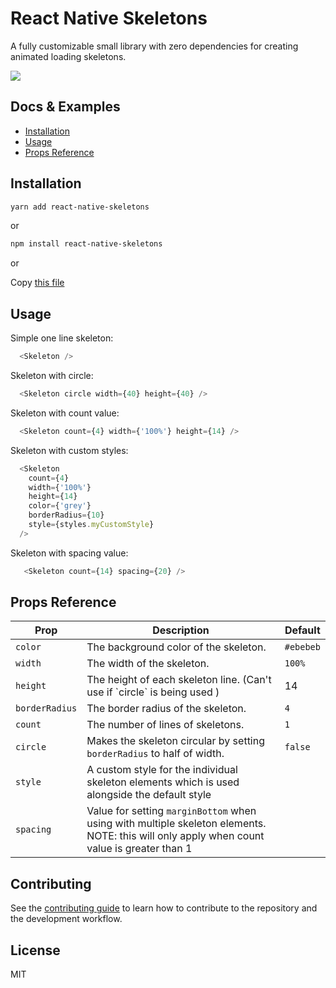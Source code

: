 # React Native Skeletons

A fully customizable small library with zero dependencies for creating animated loading skeletons.

![](https://i.imgur.com/3ytcV9L.gif)

## Docs & Examples

- [Installation](#installation)
- [Usage](#usage)
- [Props Reference](#props-reference)

## Installation

```sh
yarn add react-native-skeletons
```

or

```sh
npm install react-native-skeletons
```

or

Copy [this file](https://github.com/kyawthura-gg/react-native-skeletons/blob/main/src/skeleton.tsx)

## Usage

Simple one line skeleton:

```js
  <Skeleton />
```

Skeleton with circle:

```js
  <Skeleton circle width={40} height={40} />
```

Skeleton with count value:

```js
  <Skeleton count={4} width={'100%'} height={14} />
```

Skeleton with custom styles:

```js
  <Skeleton
    count={4}
    width={'100%'}
    height={14}
    color={'grey'}
    borderRadius={10}
    style={styles.myCustomStyle}
  />
```

Skeleton with spacing value:

```js
   <Skeleton count={14} spacing={20} />
```

## Props Reference

<table>
    <thead>
        <tr>
            <th>Prop</th>
            <th>Description</th>
            <th>Default</th>
        </tr>
    </thead>
    <tbody>
        <tr>
            <td><code>color</code></td>
            <td>The background color of the skeleton.</td>
            <td><code>#ebebeb</code></td>
        </tr>
        <tr>
            <td><code>width</code></td>
            <td>The width of the skeleton.</td>
            <td><code>100%</code></td>
        </tr>
        <tr>
            <td><code>height</code></td>
            <td>The height of each skeleton line. (Can't use if `circle` is being used )</td>
            <td>14</td>
        </tr>
        <tr>
            <td><code>borderRadius</code></td>
            <td>The border radius of the skeleton.</td>
            <td><code>4</code></td>
        </tr>
        <tr>
            <td><code>count</code></td>
            <td>The number of lines of skeletons.</td>
            <td><code>1</code></td>
        </tr>
        <tr>
            <td><code>circle</code></td>
            <td>
                Makes the skeleton circular by setting <code>borderRadius</code> to half of width.
            </td>
            <td><code>false</code></td>
        </tr>
        <tr>
            <td><code>style</code></td>
            <td>
                A custom style for the individual skeleton elements which is used
                alongside the default style
            </td>
            <td></td>
        </tr>
         <tr>
            <td><code>spacing</code></td>
            <td>
               Value for setting <code>marginBottom</code> when using with multiple skeleton elements. NOTE: this will only apply when count value is greater than 1
            </td>
            <td></td>
        </tr>
    </tbody>
</table>

## Contributing

See the [contributing guide](CONTRIBUTING.md) to learn how to contribute to the repository and the development workflow.

## License

MIT
